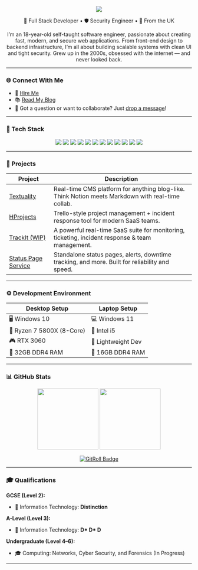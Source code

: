 <div align="center">
<img src="https://capsule-render.vercel.app/api?type=rounded&height=300&color=gradient&text=Hey%20there!%20I'm%20Harry%20" />
</div>
<p align="center">
  🔐 Full Stack Developer • 🛡️ Security Engineer • 🏴 From the UK
</p>

<p align="center">
  I’m an 18-year-old self-taught software engineer, passionate about creating fast, modern, and secure web applications. From front-end design to backend infrastructure, I’m all about building scalable systems with clean UI and tight security. Grew up in the 2000s, obsessed with the internet — and never looked back.
</p>

---

### 🌐 Connect With Me

- 💼 [Hire Me](https://hdev.uk)
- 📚 [Read My Blog](https://hdev.uk/blog)
- 💬 Got a question or want to collaborate? Just [drop a message](mailto:contact@hdev.uk)!

---

### 🧰 Tech Stack

<p align="center">
  <img src="https://img.shields.io/badge/JavaScript-F7DF1E?style=for-the-badge&logo=javascript&logoColor=black" />
  <img src="https://img.shields.io/badge/TypeScript-007ACC?style=for-the-badge&logo=typescript&logoColor=white" />
  <img src="https://img.shields.io/badge/Node.js-339933?style=for-the-badge&logo=nodedotjs&logoColor=white" />
  <img src="https://img.shields.io/badge/React-20232A?style=for-the-badge&logo=react&logoColor=61DAFB" />
  <img src="https://img.shields.io/badge/Next.js-000000?style=for-the-badge&logo=nextdotjs&logoColor=white" />
  <img src="https://img.shields.io/badge/Tailwind_CSS-06B6D4?style=for-the-badge&logo=tailwind-css&logoColor=white" />
  <img src="https://img.shields.io/badge/HTML5-E34F26?style=for-the-badge&logo=html5&logoColor=white" />
  <img src="https://img.shields.io/badge/CSS3-1572B6?style=for-the-badge&logo=css3&logoColor=white" />
  <img src="https://img.shields.io/badge/MySQL-005C84?style=for-the-badge&logo=mysql&logoColor=white" />
  <img src="https://img.shields.io/badge/MongoDB-47A248?style=for-the-badge&logo=mongodb&logoColor=white" />
  <img src="https://img.shields.io/badge/C++-00599C?style=for-the-badge&logo=cplusplus&logoColor=white" />
  <img src="https://img.shields.io/badge/Firebase-FFCA28?style=for-the-badge&logo=firebase&logoColor=black" />
</p>

---

### 🚀 Projects

| Project | Description |
|--------|-------------|
| [Textuality](https://github.com/Hdev-Group/Textuality) | Real-time CMS platform for anything blog-like. Think Notion meets Markdown with real-time collab. |
| [HProjects](https://github.com/Hdev-Group/HProjects) | Trello-style project management + incident response tool for modern SaaS teams. |
| [TrackIt (WIP)](https://github.com/Hdev-Group) | A powerful real-time SaaS suite for monitoring, ticketing, incident response & team management. |
| [Status Page Service](https://github.com/Hdev-Group) | Standalone status pages, alerts, downtime tracking, and more. Built for reliability and speed. |

---

### ⚙️ Development Environment

| Desktop Setup | Laptop Setup |
|---------------|--------------|
| 🖥 Windows 10 | 💻 Windows 11 |
| 🧠 Ryzen 7 5800X (8-Core) | 🧠 Intel i5 |
| 🎮 RTX 3060 | 🔋 Lightweight Dev |
| 🐏 32GB DDR4 RAM | 🐏 16GB DDR4 RAM |

---

### 📊 GitHub Stats

<p align="center">
  <img height="165" src="https://github-readme-stats.vercel.app/api?username=CampbellHarry&theme=tokyonight&show_icons=true&hide_border=true&count_private=true" />
  <img height="165" src="https://github-readme-streak-stats.herokuapp.com/?user=CampbellHarry&theme=tokyonight&hide_border=true" />
</p>

<p align="center">
  <a href="https://gitroll.io/profile/uMhMQ9YaRX6hXXhs0g45Bh3AfZNA2">
    <img src="https://gitroll.io/api/badges/profiles/v1/uMhMQ9YaRX6hXXhs0g45Bh3AfZNA2?theme=dark" alt="GitRoll Badge"/>
  </a>
</p>

---

### 🎓 Qualifications

**GCSE (Level 2):**
- 📘 Information Technology: **Distinction**

**A-Level (Level 3):**
- 📗 Information Technology: **D\* D\* D**

**Undergraduate (Level 4–6):**
- 🎓 Computing: Networks, Cyber Security, and Forensics (In Progress)

---
